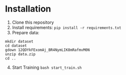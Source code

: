 # Installation
1. Clone this repository
2. Install requirements: `pip install -r requirements.txt`
3. Prepare data:
```
mkdir dataset
cd dataset
gdown 12QDYkFExomAj_BR4NymLIK8mRafmvM0N
unzip data.zip
cd ..
```
4. Start Training `bash start_train.sh`
